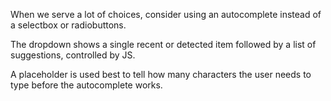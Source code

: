 When we serve a lot of choices, consider using an autocomplete instead of a selectbox or radiobuttons.

The dropdown shows a single recent or detected item followed by a list of suggestions, controlled by JS.

A placeholder is used best to tell how many characters the user needs to type before the autocomplete works.

